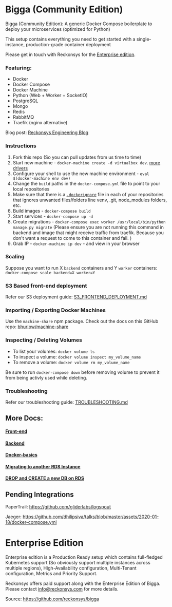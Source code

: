 # Bigga (Community Edition)

Bigga (Community Edition): A generic Docker Compose boilerplate to deploy your microservices (optimized for Python)

This setup contains everything you need to get started with a single-instance, production-grade container deployment

Please get in touch with Reckonsys for the [Enterprise edition](#Enterprise-Edition).

### Featuring:

- Docker
- Docker Compose
- Docker Machine
- Python (Web + Worker + SocketIO)
- PostgreSQL
- Mongo
- Redis
- RabbitMQ
- Traefik (nginx alternative)

Blog post: [Reckonsys Engineering Blog](https://www.reckonsys.com/blog/bigga-a-generic-docker-compose-boilerplate-to-deploy-your-microservices-optimized-for-python/)


### Instructions

1. Fork this repo (So you can pull updates from us time to time)
1. Start new machine - `docker-machine create -d virtualbox dev`. [more drivers](https://docs.docker.com/machine/drivers/)
1. Configure your shell to use the new machine environment - `eval $(docker-machine env dev)`
1. Change the `build` paths in the `docker-compose.yml` file to point to your local repositories
1. Make sure that there is a [`.dockerignore`](.dockerignore) file in each of your repositories that ignores unwanted files/folders line venv, .git, node_modules folders, etc.
1. Build images - `docker-compose build`
1. Start services - `docker-compose up -d`
1. Create migrations - `docker-compose exec worker /usr/local/bin/python manage.py migrate` (Please ensure you are not running this command in backend and image that might receive traffic from traefik. Because you don't want a request  to come to this container and fail. )
1. Grab IP - `docker-machine ip dev` - and view in your browser


### Scaling

Suppose you want to run X `backend` containers and Y `worker` containers: `docker-compose scale backend=X worker=Y`


### S3 Based front-end deployment

Refer our S3 deployment guide: [S3_FRONTEND_DEPLOYMENT.md](S3_FRONTEND_DEPLOYMENT.md)


### Importing / Exporting Docker Machines

Use the `machine-share` npm package. Check out the docs on this GitHub repo: [bhurlow/machine-share](https://github.com/bhurlow/machine-share)

### Inspecting / Deleting Volumes

* To list your volumes: `docker volume ls`
* To inspect a volume: `docker volume inspect my_volume_name`
* To remove a volume: `docker volume rm my_volume_name`

Be sure to run `docker-compose down` before removing volume to prevent it from being activly used while deleting.


### Troubleshooting

Refer our troubleshooting guide: [TROUBLESHOOTING.md](TROUBLESHOOTING.md)


## More Docs:

#### [Front-end](docs/Frontend.md)
#### [Backend](docs/Backend.md)
#### [Docker-basics](docs/Docker-container-basics.md)
#### [Migrating to another RDS Instance](docs/another-rds-instance.md)
#### [DROP and CREATE a new DB on RDS](docs/recreate-rds.md)

## Pending Integrations

PaperTrail: https://github.com/gliderlabs/logspout

Jaeger: https://github.com/dhilipsiva/talks/blob/master/assets/2020-01-18/docker-compose.yml

# Enterprise Edition

Enterprise edition is a Production Ready setup which contains full-fledged Kubernetes support (So obviously support multiple instances across multiple regions), High-Availability configuration, Multi-Tenant configuration, Metrics and Priority Support.

Reckonsys offers paid support along with the Enterprise Edition of Bigga. Please contact [info@reckonsys.com](mailto:info@reckonsys.com) for more details.

Source: https://github.com/reckonsys/bigga
